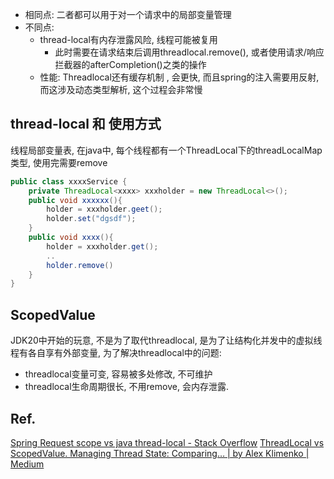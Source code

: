 - 相同点: 二者都可以用于对一个请求中的局部变量管理
- 不同点:
	- thread-local有内存泄露风险, 线程可能被复用
		- 此时需要在请求结束后调用threadlocal.remove(), 或者使用请求/响应拦截器的afterCompletion()之类的操作
	- 性能: Threadlocal还有缓存机制 , 会更快, 而且spring的注入需要用反射, 而这涉及动态类型解析, 这个过程会非常慢
## thread-local 和 使用方式
线程局部变量表, 在java中, 每个线程都有一个ThreadLocal下的threadLocalMap类型, 使用完需要remove
```java
public class xxxxService {
	private ThreadLocal<xxxx> xxxholder = new ThreadLocal<>();
	public void xxxxxx(){
		holder = xxxholder.geet();
		holder.set("dgsdf");
	}
	public void xxxx(){
		holder = xxxholder.get();
		..
		holder.remove()
	}
}
```
## ScopedValue
JDK20中开始的玩意, 不是为了取代threadlocal, 是为了让结构化并发中的虚拟线程有各自享有外部变量, 为了解决threadlocal中的问题:
- threadlocal变量可变, 容易被多处修改, 不可维护
- threadlocal生命周期很长, 不用remove, 会内存泄露.
## Ref.
[Spring Request scope vs java thread-local - Stack Overflow](https://stackoverflow.com/questions/25406157/spring-request-scope-vs-java-thread-local)
[ThreadLocal vs ScopedValue. Managing Thread State: Comparing… | by Alex Klimenko | Medium](https://medium.com/@alxkm/threadlocal-vs-scopedvalue-a348c37658d8)
